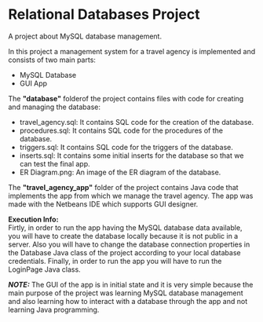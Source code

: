 # Relational Databases Project
A project about MySQL database management.
  
In this project a management system for a travel agency is implemented and consists of two main parts:
- MySQL Database
- GUI App
  
The **"database"** folderof the project contains files with code for creating and managing the database:
- travel_agency.sql: It contains SQL code for the creation of the database.
- procedures.sql: It contains SQL code for the procedures of the database.
- triggers.sql: It contains SQL code for the triggers of the database.
- inserts.sql: It contains some initial inserts for the database so that we can test the final app.
- ER Diagram.png: An image of the ER diagram of the database.
  
The **"travel_agency_app"** folder of the project contains Java code that implements the app from which we manage the travel agency. The app was made with the Netbeans IDE which supports GUI designer.
  
**Execution Info:**  
Firtly, in order to run the app having the MySQL database data available, you will have to create the database locally because it is not public in a server. Also you will have to change the database connection properties in the Database Java class of the project according to your local database credentials. Finally, in order to run the app you will have to run the LoginPage Java class.
  
***NOTE:*** The GUI of the app is in initial state and it is very simple because the main purpose of the project was learning MySQL database management and also learning how to interact with a database through the app and not learning Java programming.
